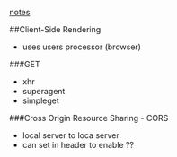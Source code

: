 [notes](notes.md)

##Client-Side Rendering

- uses users processor (browser)

###GET
- xhr
- superagent
- simpleget

###Cross Origin Resource Sharing - CORS
- local server to loca server
- can set in header to enable ??
